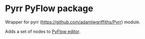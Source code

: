 # Pyrr PyFlow package
Wrapper for pyrr (https://github.com/adamlwgriffiths/Pyrr) module.

Adds a set of nodes to [PyFlow editor](https://github.com/IlgarLunin/PyFlow).

